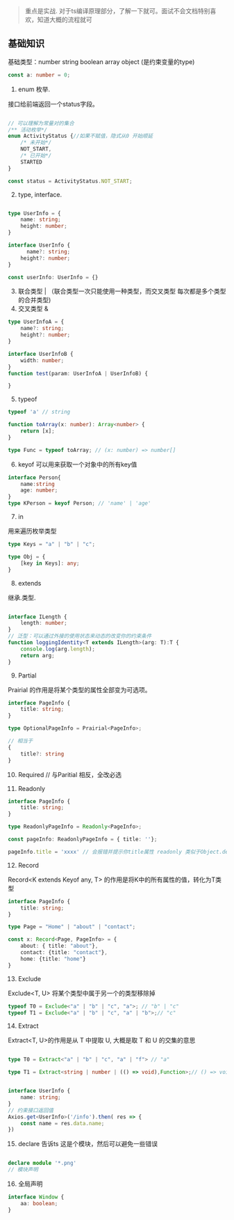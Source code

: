 
> 重点是实战. 对于ts编译原理部分，了解一下就可。面试不会文档特别喜欢，知道大概的流程就可

## 基础知识

基础类型：number string boolean array object (是约束变量的type)

```ts
const a: number = 0;
```

1. enum 枚举.

接口给前端返回一个status字段。

```ts

// 可以理解为常量对的集合
/** 活动枚举*/
enum ActivityStatus {//如果不赋值，隐式从0 开始顺延
    /* 未开始*/
    NOT_START,
    /* 已开始*/
    STARTED
}

const status = ActivityStatus.NOT_START;
```

2. type, interface.

```ts

type UserInfo = {
    name: string;
    height: number;
}

interface UserInfo {
      name?: string;
    height?: number;  
}

const userInfo: UserInfo = {}
```

3. 联合类型 | （联合类型一次只能使用一种类型，而交叉类型 每次都是多个类型的合并类型)
4. 交叉类型 & 

```ts
type UserInfoA = {
    name?: string;
    height?: number;
}

interface UserInfoB {
    width: number;  
}
function test(param: UserInfoA | UserInfoB) {

}
```
5. typeof 

```js
typeof 'a' // string
```

```ts
function toArray(x: number): Array<number> {
    return [x];
}

type Func = typeof toArray; // (x: number) => number[]
```

6. keyof
可以用来获取一个对象中的所有key值
```ts
interface Person{
    name:string
    age: number;
}
type KPerson = keyof Person; // 'name' | 'age'
```

7. in

用来遍历枚举类型

```ts
type Keys = "a" | "b" | "c";

type Obj = {
    [key in Keys]: any;
}
```
8. extends

继承.类型.

```ts

interface ILength {
    length: number;
}
// 泛型：可以通过外接的使用状态来动态的改变你的约束条件   
function loggingIdentity<T extends ILength>(arg: T):T {
    console.log(arg.length);
    return arg;
}
```

9. Partial

Prairial<T> 的作用是将某个类型的属性全部变为可选项。

```ts
interface PageInfo {
    title: string;
}

type OptionalPageInfo = Prairial<PageInfo>;

// 相当于
{
    title?: string
}
```

10. Required // 与Paritial 相反，全改必选

11. Readonly

```ts
interface PageInfo {
    title: string;
}

type ReadonlyPageInfo = Readonly<PageInfo>;

const pageInfo: ReadonlyPageInfo = { title: ''};

pageInfo.title = 'xxxx' // 会报错并提示你title属性 readonly 类似于Object.definedProperty 改属性为不可写
```

12. Record

Record<K extends Keyof any, T> 的作用是将K中的所有属性的值，转化为T类型
```ts
interface PageInfo {
    title: string;
}

type Page = "Home" | "about" | "contact";

const x: Record<Page, PageInfo> = {
    about: { title: "about"},
    contact: {title: "contact"},
    home: {title: "home"}
}
```

13. Exclude

Exclude<T, U> 将某个类型中属于另一个的类型移除掉

```ts
typeof T0 = Exclude<"a" | "b" | "c", "a">; // "b" | "c"
typeof T1 = Exclude<"a" | "b" | "c", "a" | "b">;// "c"
```

14. Extract

Extract<T, U>的作用是从 T 中提取 U, 大概是取 T 和 U 的交集的意思

```ts

type T0 = Extract<"a" | "b" | "c", "a" | "f"> // "a"

type T1 = Extract<string | number | (() => void),Function>;// () => void // (() => void) 没有入参没有返回值的函数
```

```ts

interface UserInfo {
    name: string;
}
// 约束接口返回值
Axios.get<UserInfo>('/info').then( res => {
    const name = res.data.name;
})
```

15. declare 告诉ts 这是个模块，然后可以避免一些错误

```ts

declare module '*.png'
// 模块声明
```

16. 全局声明

```ts
interface Window {
    aa: boolean;
}
```